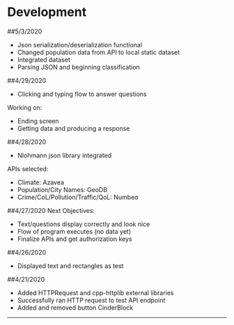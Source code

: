 # Development

##5/3/2020
- Json serialization/deserialization functional
- Changed population data from API to local static dataset
- Integrated dataset
- Parsing JSON and beginning classification

##4/29/2020
- Clicking and typing flow to answer questions

Working on:
- Ending screen
- Getting data and producing a response

##4/28/2020 
- Nlohmann json library integrated

APIs selected:
- Climate: Azavea
- Population/City Names: GeoDB
- Crime/CoL/Pollution/Traffic/QoL: Numbeo


##4/27/2020 
Next Objectives:
- Text/questions display correctly and look nice
- Flow of program executes (no data yet)
- Finalize APIs and get authorization keys

##4/26/2020
- Displayed text and rectangles as test

##4/21/2020
- Added HTTPRequest and cpp-httplib external libraries
- Successfully ran HTTP request to test API endpoint
- Added and removed button CinderBlock
---
